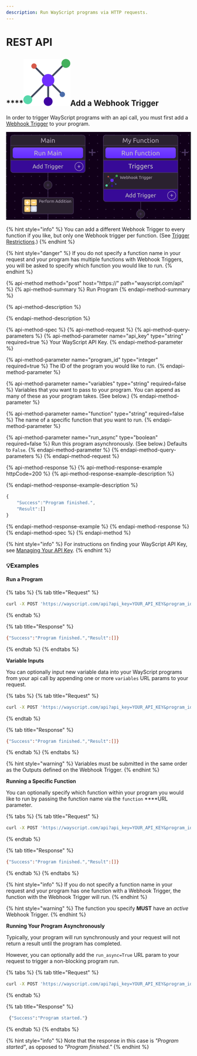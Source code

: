 ```yaml
---
description: Run WayScript programs via HTTP requests.
---
```


# REST API

## \*\*\*\*![](../.gitbook/assets/webhook.png)**Add a Webhook Trigger**

In order to trigger WayScript programs with an api call, you must first add a [Webhook Trigger](../library/triggers/webhook-trigger.md) to your program.

![](../.gitbook/assets/webhook_function.png)

{% hint style="info" %}
You can add a different Webhook Trigger to every function if you like, but only one Webhook trigger per function. \(See [Trigger Restrictions](../library/triggers/#trigger-restrictions).\)
{% endhint %}

{% hint style="danger" %}
If you do not specify a function name in your request and your program has multiple functions with Webhook Triggers, you will be asked to specify which function you would like to run.
{% endhint %}

{% api-method method="post" host="https://" path="wayscript.com/api" %}
{% api-method-summary %}
Run Program
{% endapi-method-summary %}

{% api-method-description %}

{% endapi-method-description %}

{% api-method-spec %}
{% api-method-request %}
{% api-method-query-parameters %}
{% api-method-parameter name="api\_key" type="string" required=true %}
Your WayScript API Key.
{% endapi-method-parameter %}

{% api-method-parameter name="program\_id" type="integer" required=true %}
The ID of the program you would like to run.
{% endapi-method-parameter %}

{% api-method-parameter name="variables" type="string" required=false %}
Variables that you want to pass to your program. You can append as many of these as your program takes. \(See below.\)
{% endapi-method-parameter %}

{% api-method-parameter name="function" type="string" required=false %}
The name of a specific function that you want to run.
{% endapi-method-parameter %}

{% api-method-parameter name="run\_async" type="boolean" required=false %}
Run this program asynchronously. \(See below.\) Defaults to `False`.
{% endapi-method-parameter %}
{% endapi-method-query-parameters %}
{% endapi-method-request %}

{% api-method-response %}
{% api-method-response-example httpCode=200 %}
{% api-method-response-example-description %}

{% endapi-method-response-example-description %}

```javascript
{
    "Success":"Program finished.",
    "Result":[]
}
```
{% endapi-method-response-example %}
{% endapi-method-response %}
{% endapi-method-spec %}
{% endapi-method %}

{% hint style="info" %}
For instructions on finding your WayScript API Key, see [Managing Your API Key](../account-management/managing-your-api-key.md).
{% endhint %}

### 💡Examples

#### Run a Program

{% tabs %}
{% tab title="Request" %}
```bash
curl -X POST 'https://wayscript.com/api?api_key=YOUR_API_KEY&program_id=1234'
```
{% endtab %}

{% tab title="Response" %}
```bash
{"Success":"Program finished.","Result":[]}
```
{% endtab %}
{% endtabs %}

**Variable Inputs**

You can optionally input new variable data into your WayScript programs from your api call by appending one or more `variables` URL params to your request.

{% tabs %}
{% tab title="Request" %}
```bash
curl -X POST 'https://wayscript.com/api?api_key=YOUR_API_KEY&program_id=1234&variables=Foo&variables=Bar'
```
{% endtab %}

{% tab title="Response" %}
```bash
{"Success":"Program finished.","Result":[]}
```
{% endtab %}
{% endtabs %}

{% hint style="warning" %}
Variables must be submitted in the same order as the Outputs defined on the Webhook Trigger.
{% endhint %}

**Running a Specific Function**

You can optionally specify which function within your program you would like to run by passing the function name via the `function` ****URL parameter.

{% tabs %}
{% tab title="Request" %}
```bash
curl -X POST 'https://wayscript.com/api?api_key=YOUR_API_KEY&program_id=1234&function=My%20Function'
```
{% endtab %}

{% tab title="Response" %}
```bash
{"Success":"Program finished.","Result":[]}
```
{% endtab %}
{% endtabs %}

{% hint style="info" %}
If you do not specify a function name in your request and your program has one function with a Webhook Trigger, the function with the Webhook Trigger will run.
{% endhint %}

{% hint style="warning" %}
The function you specify **MUST** have an _active_ Webhook Trigger.
{% endhint %}

**Running Your Program Asynchronously**

Typically, your program will run synchronously and your request will not return a result until the program has completed. 

However, you can optionally add the `run_async=True` URL param to your request to trigger a non-blocking program run.

{% tabs %}
{% tab title="Request" %}
```bash
curl -X POST 'https://wayscript.com/api?api_key=YOUR_API_KEY&program_id=1234&run_async=True'
```
{% endtab %}

{% tab title="Response" %}
```bash
 {"Success":"Program started."}
```
{% endtab %}
{% endtabs %}

{% hint style="info" %}
Note that the response in this case is _"Program started"_, as opposed to _"Program finished."_
{% endhint %}

